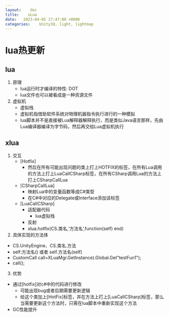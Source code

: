 ```yaml
---
layout:    doc
title:    xLua
date:   2023-04-05 17:47:00 +0800
categories:    Unity3d, light, lightmap
---
```

# lua热更新

## lua
1. 原理
	- lua运行时才编译的特性: DOT
	- lua文件也可以被看成是一种资源文件
2. 虚拟机
	- 虚拟栈
	- 虚拟机指借助软件系统对物理机器指令执行进行的一种模拟
	- lua脚本并不是直接被Lua解释器解释执行，而是类似Java语言那样，先由Lua编译器编译为字节码，然后再交给Lua虚拟机执行

## xlua
1. 交互
	- [Hotfix]
		- 然后在所有可能出现问题的类上打上HOTFIX的标签，在所有Lua调用的方法上打上LuaCallCSharp标签，在所有CSharp调用Lua的方法上打上CSharpCallLua
	- [CSharpCallLua] 
		- 映射Lua中的变量函数等成C#类型
		- 在C#中对应的Delegate或Interface添加该标签
	- [LuaCallCSharp] 
		- 适配器代码
			- lua虚拟栈
		- 反射
		- xlua.hotfix(CS.类名,‘方法名’,function(self) end) 
2. 具体实现的方法体
- CS.UnityEngine、CS.类名.方法
- self:方法名() 或者 self.方法名(self) 
- CustomCall call=XLuaMgr.GetInstance).Global.Get<CustomCall>"testFun1");
- call();

3. 优势

- 通过[hotfix]对c#中的代码进行修改
	- 可能出现bug或者后期需要更新逻辑
	- 给这个类加上[HotFix]标签，并在方法上打上[LuaCallCSharp]标签，那么当需要更新这个方法时，只需在lua脚本中重新实现这个方法
- GC性能提升
